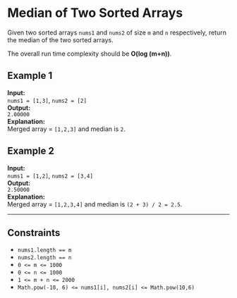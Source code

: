 # Median of Two Sorted Arrays

Given two sorted arrays `nums1` and `nums2` of size `m` and `n` respectively, return the median of the two sorted arrays.

The overall run time complexity should be **O(log (m+n))**.

## Example 1

**Input:**  
`nums1 = [1,3]`, `nums2 = [2]`  
**Output:**  
`2.00000`  
**Explanation:**  
Merged array = `[1,2,3]` and median is `2`.

## Example 2

**Input:**  
`nums1 = [1,2]`, `nums2 = [3,4]`  
**Output:**  
`2.50000`  
**Explanation:**  
Merged array = `[1,2,3,4]` and median is `(2 + 3) / 2 = 2.5`.

---

## Constraints

- `nums1.length == m`
- `nums2.length == n`
- `0 <= m <= 1000`
- `0 <= n <= 1000`
- `1 <= m + n <= 2000`
- `Math.pow(-10, 6) <= nums1[i], nums2[i] <= Math.pow(10,6)`